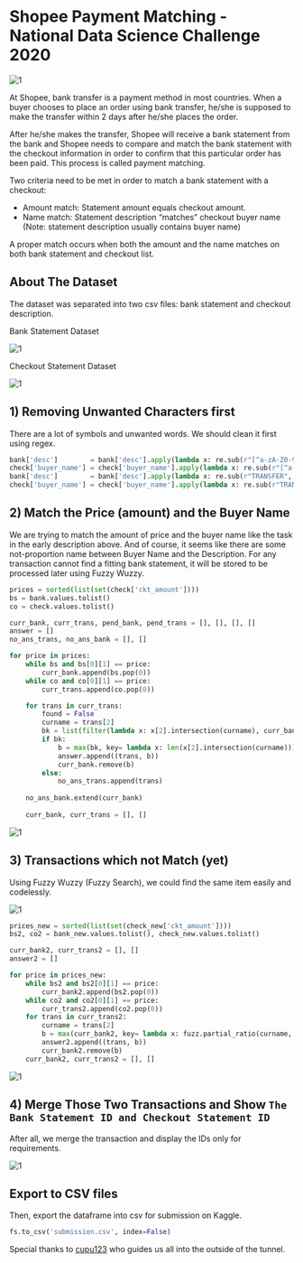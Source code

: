 # Shopee Payment Matching - National Data Science Challenge 2020
![1](https://github.com/brdx88/Shopee-Payment-Matching/blob/main/images/logo.png)

At Shopee, bank transfer is a payment method in most countries. When a buyer chooses to place an order using bank transfer, he/she is supposed to make the transfer within 2 days after he/she places the order.

After he/she makes the transfer, Shopee will receive a bank statement from the bank and Shopee needs to compare and match the bank statement with the checkout information in order to confirm that this particular order has been paid. This process is called payment matching.

Two criteria need to be met in order to match a bank statement with a checkout:
- Amount match: Statement amount equals checkout amount.
- Name match: Statement description “matches” checkout buyer name (Note: statement description usually contains buyer name)

A proper match occurs when both the amount and the name matches on both bank statement and checkout list.

## About The Dataset
The dataset was separated into two csv files: bank statement and checkout description.

Bank Statement Dataset

![1](https://github.com/brdx88/Shopee-Payment-Matching/blob/main/images/1.png)

Checkout Statement Dataset

![1](https://github.com/brdx88/Shopee-Payment-Matching/blob/main/images/2.png)

## 1) Removing Unwanted Characters first
There are a lot of symbols and unwanted words. We should clean it first using regex.

```python
bank['desc']        = bank['desc'].apply(lambda x: re.sub(r"[^a-zA-Z0-9]+", ' ', x))
check['buyer_name'] = check['buyer_name'].apply(lambda x: re.sub(r"[^a-zA-Z0-9]+", ' ', x))
bank['desc']        = bank['desc'].apply(lambda x: re.sub(r"TRANSFER", ' ', x))
check['buyer_name'] = check['buyer_name'].apply(lambda x: re.sub(r"TRANSFER", ' ', x))
```

## 2) Match the Price (amount) and the Buyer Name
We are trying to match the amount of price and the buyer name like the task in the early description above.
And of course, it seems like there are some not-proportion name between Buyer Name and the Description.
For any transaction cannot find a fitting bank statement, it will be stored to be processed later using Fuzzy Wuzzy.

```python
prices = sorted(list(set(check['ckt_amount'])))
bs = bank.values.tolist()
co = check.values.tolist()

curr_bank, curr_trans, pend_bank, pend_trans = [], [], [], []
answer = []
no_ans_trans, no_ans_bank = [], []

for price in prices:
    while bs and bs[0][1] == price:
        curr_bank.append(bs.pop(0))
    while co and co[0][1] == price:
        curr_trans.append(co.pop(0))

    for trans in curr_trans:
        found = False
        curname = trans[2]
        bk = list(filter(lambda x: x[2].intersection(curname), curr_bank))
        if bk:
            b = max(bk, key= lambda x: len(x[2].intersection(curname)))
            answer.append((trans, b))
            curr_bank.remove(b)
        else:
            no_ans_trans.append(trans)
            
    no_ans_bank.extend(curr_bank)
            
    curr_bank, curr_trans = [], []

```
![1](https://github.com/brdx88/Shopee-Payment-Matching/blob/main/images/3.png)

## 3) Transactions which not Match (yet)
Using Fuzzy Wuzzy (Fuzzy Search), we could find the same item easily and codelessly.

![1](https://github.com/brdx88/Shopee-Payment-Matching/blob/main/images/4.png)


```python
prices_new = sorted(list(set(check_new['ckt_amount'])))
bs2, co2 = bank_new.values.tolist(), check_new.values.tolist()

curr_bank2, curr_trans2 = [], []
answer2 = []

for price in prices_new:
    while bs2 and bs2[0][1] == price:
        curr_bank2.append(bs2.pop(0))
    while co2 and co2[0][1] == price:
        curr_trans2.append(co2.pop(0))
    for trans in curr_trans2:
        curname = trans[2]
        b = max(curr_bank2, key= lambda x: fuzz.partial_ratio(curname, x[2]))
        answer2.append((trans, b))
        curr_bank2.remove(b)
    curr_bank2, curr_trans2 = [], []

```
![1](https://github.com/brdx88/Shopee-Payment-Matching/blob/main/images/5.png)

## 4) Merge Those Two Transactions and Show `The Bank Statement ID and Checkout Statement ID`
After all, we merge the transaction and display the IDs only for requirements.

![1](https://github.com/brdx88/Shopee-Payment-Matching/blob/main/images/6.png)

## Export to CSV files
Then, export the dataframe into csv for submission on Kaggle.
```python
fs.to_csv('submission.csv', index=False)
```

Special thanks to [cupu123](https://www.kaggle.com/matheusaaron/payment-matching-by-cupu123) who guides us all into the outside of the tunnel.
